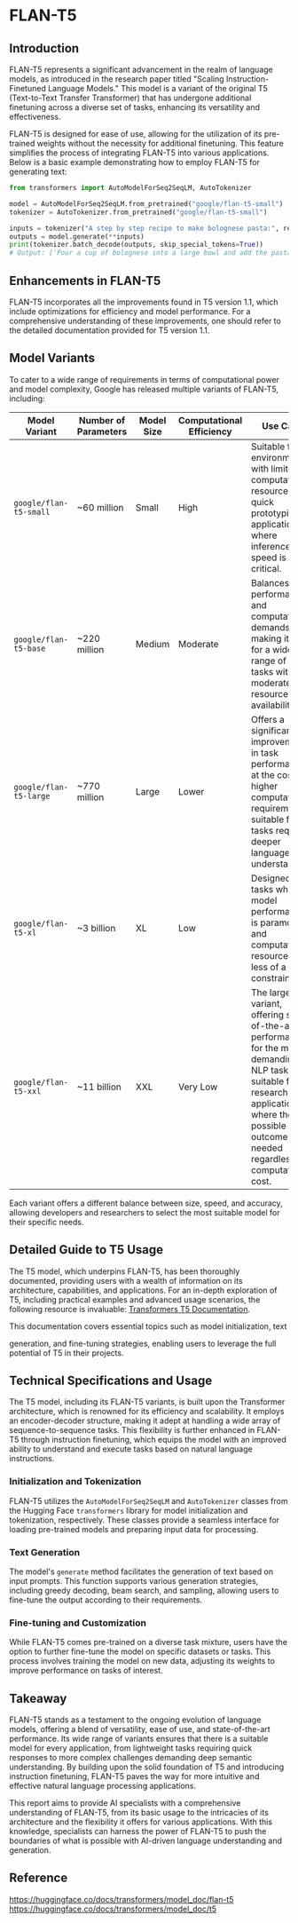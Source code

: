 # FLAN-T5

## Introduction

FLAN-T5 represents a significant advancement in the realm of language models, as introduced in the research paper titled "Scaling Instruction-Finetuned Language Models." This model is a variant of the original T5 (Text-to-Text Transfer Transformer) that has undergone additional finetuning across a diverse set of tasks, enhancing its versatility and effectiveness.

FLAN-T5 is designed for ease of use, allowing for the utilization of its pre-trained weights without the necessity for additional finetuning. This feature simplifies the process of integrating FLAN-T5 into various applications. Below is a basic example demonstrating how to employ FLAN-T5 for generating text:

```python
from transformers import AutoModelForSeq2SeqLM, AutoTokenizer

model = AutoModelForSeq2SeqLM.from_pretrained("google/flan-t5-small")
tokenizer = AutoTokenizer.from_pretrained("google/flan-t5-small")

inputs = tokenizer("A step by step recipe to make bolognese pasta:", return_tensors="pt")
outputs = model.generate(**inputs)
print(tokenizer.batch_decode(outputs, skip_special_tokens=True))
# Output: ['Pour a cup of bolognese into a large bowl and add the pasta']
```

## Enhancements in FLAN-T5

FLAN-T5 incorporates all the improvements found in T5 version 1.1, which include optimizations for efficiency and model performance. For a comprehensive understanding of these improvements, one should refer to the detailed documentation provided for T5 version 1.1.

## Model Variants

To cater to a wide range of requirements in terms of computational power and model complexity, Google has released multiple variants of FLAN-T5, including:


| Model Variant       | Number of Parameters | Model Size | Computational Efficiency | Use Case |
|---------------------|----------------------|------------|--------------------------|----------|
| `google/flan-t5-small`  | ~60 million          | Small      | High                     | Suitable for environments with limited computational resources, quick prototyping, or applications where inference speed is critical. |
| `google/flan-t5-base`   | ~220 million         | Medium     | Moderate                 | Balances performance and computational demands, making it ideal for a wide range of NLP tasks with moderate resource availability. |
| `google/flan-t5-large`  | ~770 million         | Large      | Lower                    | Offers a significant improvement in task performance at the cost of higher computational requirements, suitable for tasks requiring deeper language understanding. |
| `google/flan-t5-xl`     | ~3 billion           | XL         | Low                      | Designed for tasks where model performance is paramount, and computational resources are less of a constraint. |
| `google/flan-t5-xxl`    | ~11 billion          | XXL        | Very Low                 | The largest variant, offering state-of-the-art performance for the most demanding NLP tasks, suitable for research and applications where the best possible outcome is needed regardless of computational cost. |


Each variant offers a different balance between size, speed, and accuracy, allowing developers and researchers to select the most suitable model for their specific needs.

## Detailed Guide to T5 Usage

The T5 model, which underpins FLAN-T5, has been thoroughly documented, providing users with a wealth of information on its architecture, capabilities, and applications. For an in-depth exploration of T5, including practical examples and advanced usage scenarios, the following resource is invaluable: [Transformers T5 Documentation](https://huggingface.co/docs/transformers/model_doc/t5).

This documentation covers essential topics such as model initialization, text

generation, and fine-tuning strategies, enabling users to leverage the full potential of T5 in their projects.

## Technical Specifications and Usage

The T5 model, including its FLAN-T5 variants, is built upon the Transformer architecture, which is renowned for its efficiency and scalability. It employs an encoder-decoder structure, making it adept at handling a wide array of sequence-to-sequence tasks. This flexibility is further enhanced in FLAN-T5 through instruction finetuning, which equips the model with an improved ability to understand and execute tasks based on natural language instructions.

### Initialization and Tokenization

FLAN-T5 utilizes the `AutoModelForSeq2SeqLM` and `AutoTokenizer` classes from the Hugging Face `transformers` library for model initialization and tokenization, respectively. These classes provide a seamless interface for loading pre-trained models and preparing input data for processing.

### Text Generation

The model's `generate` method facilitates the generation of text based on input prompts. This function supports various generation strategies, including greedy decoding, beam search, and sampling, allowing users to fine-tune the output according to their requirements.

### Fine-tuning and Customization

While FLAN-T5 comes pre-trained on a diverse task mixture, users have the option to further fine-tune the model on specific datasets or tasks. This process involves training the model on new data, adjusting its weights to improve performance on tasks of interest.

## Takeaway

FLAN-T5 stands as a testament to the ongoing evolution of language models, offering a blend of versatility, ease of use, and state-of-the-art performance. Its wide range of variants ensures that there is a suitable model for every application, from lightweight tasks requiring quick responses to more complex challenges demanding deep semantic understanding. By building upon the solid foundation of T5 and introducing instruction finetuning, FLAN-T5 paves the way for more intuitive and effective natural language processing applications.

This report aims to provide AI specialists with a comprehensive understanding of FLAN-T5, from its basic usage to the intricacies of its architecture and the flexibility it offers for various applications. With this knowledge, specialists can harness the power of FLAN-T5 to push the boundaries of what is possible with AI-driven language understanding and generation.




## Reference
https://huggingface.co/docs/transformers/model_doc/flan-t5
https://huggingface.co/docs/transformers/model_doc/t5



